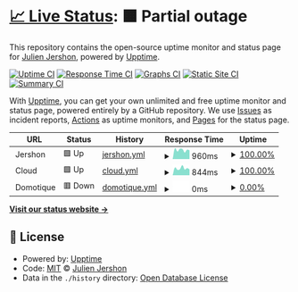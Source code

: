 # [📈 Live Status](https://jershon.github.io/status-jershon): <!--live status--> **🟧 Partial outage**

This repository contains the open-source uptime monitor and status page for [Julien Jershon](https://jershon.github.io/status-jershon), powered by [Upptime](https://github.com/upptime/upptime).

[![Uptime CI](https://github.com/jershon/status-jershon/workflows/Uptime%20CI/badge.svg)](https://github.com/jershon/status-jershon/actions?query=workflow%3A%22Uptime+CI%22)
[![Response Time CI](https://github.com/jershon/status-jershon/workflows/Response%20Time%20CI/badge.svg)](https://github.com/jershon/status-jershon/actions?query=workflow%3A%22Response+Time+CI%22)
[![Graphs CI](https://github.com/jershon/status-jershon/workflows/Graphs%20CI/badge.svg)](https://github.com/jershon/status-jershon/actions?query=workflow%3A%22Graphs+CI%22)
[![Static Site CI](https://github.com/jershon/status-jershon/workflows/Static%20Site%20CI/badge.svg)](https://github.com/jershon/status-jershon/actions?query=workflow%3A%22Static+Site+CI%22)
[![Summary CI](https://github.com/jershon/status-jershon/workflows/Summary%20CI/badge.svg)](https://github.com/jershon/status-jershon/actions?query=workflow%3A%22Summary+CI%22)

With [Upptime](https://upptime.js.org), you can get your own unlimited and free uptime monitor and status page, powered entirely by a GitHub repository. We use [Issues](https://github.com/jershon/status-jershon/issues) as incident reports, [Actions](https://github.com/jershon/status-jershon/actions) as uptime monitors, and [Pages](https://jershon.github.io/status-jershon) for the status page.

<!--start: status pages-->
<!-- This summary is generated by Upptime (https://github.com/upptime/upptime) -->
<!-- Do not edit this manually, your changes will be overwritten -->
<!-- prettier-ignore -->
| URL | Status | History | Response Time | Uptime |
| --- | ------ | ------- | ------------- | ------ |
| <img alt="" src="https://favicons.githubusercontent.com/null" height="13"> Jershon | 🟩 Up | [jershon.yml](https://github.com/jershon/status-jershon/commits/HEAD/history/jershon.yml) | <details><summary><img alt="Response time graph" src="./graphs/jershon/response-time-week.png" height="20"> 960ms</summary><br><a href="https://jershon.github.io/status-jershon/history/jershon"><img alt="Response time 911" src="https://img.shields.io/endpoint?url=https%3A%2F%2Fraw.githubusercontent.com%2Fjershon%2Fstatus-jershon%2FHEAD%2Fapi%2Fjershon%2Fresponse-time.json"></a><br><a href="https://jershon.github.io/status-jershon/history/jershon"><img alt="24-hour response time 933" src="https://img.shields.io/endpoint?url=https%3A%2F%2Fraw.githubusercontent.com%2Fjershon%2Fstatus-jershon%2FHEAD%2Fapi%2Fjershon%2Fresponse-time-day.json"></a><br><a href="https://jershon.github.io/status-jershon/history/jershon"><img alt="7-day response time 960" src="https://img.shields.io/endpoint?url=https%3A%2F%2Fraw.githubusercontent.com%2Fjershon%2Fstatus-jershon%2FHEAD%2Fapi%2Fjershon%2Fresponse-time-week.json"></a><br><a href="https://jershon.github.io/status-jershon/history/jershon"><img alt="30-day response time 943" src="https://img.shields.io/endpoint?url=https%3A%2F%2Fraw.githubusercontent.com%2Fjershon%2Fstatus-jershon%2FHEAD%2Fapi%2Fjershon%2Fresponse-time-month.json"></a><br><a href="https://jershon.github.io/status-jershon/history/jershon"><img alt="1-year response time 911" src="https://img.shields.io/endpoint?url=https%3A%2F%2Fraw.githubusercontent.com%2Fjershon%2Fstatus-jershon%2FHEAD%2Fapi%2Fjershon%2Fresponse-time-year.json"></a></details> | <details><summary><a href="https://jershon.github.io/status-jershon/history/jershon">100.00%</a></summary><a href="https://jershon.github.io/status-jershon/history/jershon"><img alt="All-time uptime 99.78%" src="https://img.shields.io/endpoint?url=https%3A%2F%2Fraw.githubusercontent.com%2Fjershon%2Fstatus-jershon%2FHEAD%2Fapi%2Fjershon%2Fuptime.json"></a><br><a href="https://jershon.github.io/status-jershon/history/jershon"><img alt="24-hour uptime 100.00%" src="https://img.shields.io/endpoint?url=https%3A%2F%2Fraw.githubusercontent.com%2Fjershon%2Fstatus-jershon%2FHEAD%2Fapi%2Fjershon%2Fuptime-day.json"></a><br><a href="https://jershon.github.io/status-jershon/history/jershon"><img alt="7-day uptime 100.00%" src="https://img.shields.io/endpoint?url=https%3A%2F%2Fraw.githubusercontent.com%2Fjershon%2Fstatus-jershon%2FHEAD%2Fapi%2Fjershon%2Fuptime-week.json"></a><br><a href="https://jershon.github.io/status-jershon/history/jershon"><img alt="30-day uptime 99.84%" src="https://img.shields.io/endpoint?url=https%3A%2F%2Fraw.githubusercontent.com%2Fjershon%2Fstatus-jershon%2FHEAD%2Fapi%2Fjershon%2Fuptime-month.json"></a><br><a href="https://jershon.github.io/status-jershon/history/jershon"><img alt="1-year uptime 99.78%" src="https://img.shields.io/endpoint?url=https%3A%2F%2Fraw.githubusercontent.com%2Fjershon%2Fstatus-jershon%2FHEAD%2Fapi%2Fjershon%2Fuptime-year.json"></a></details>
| <img alt="" src="https://favicons.githubusercontent.com/null" height="13"> Cloud | 🟩 Up | [cloud.yml](https://github.com/jershon/status-jershon/commits/HEAD/history/cloud.yml) | <details><summary><img alt="Response time graph" src="./graphs/cloud/response-time-week.png" height="20"> 844ms</summary><br><a href="https://jershon.github.io/status-jershon/history/cloud"><img alt="Response time 766" src="https://img.shields.io/endpoint?url=https%3A%2F%2Fraw.githubusercontent.com%2Fjershon%2Fstatus-jershon%2FHEAD%2Fapi%2Fcloud%2Fresponse-time.json"></a><br><a href="https://jershon.github.io/status-jershon/history/cloud"><img alt="24-hour response time 732" src="https://img.shields.io/endpoint?url=https%3A%2F%2Fraw.githubusercontent.com%2Fjershon%2Fstatus-jershon%2FHEAD%2Fapi%2Fcloud%2Fresponse-time-day.json"></a><br><a href="https://jershon.github.io/status-jershon/history/cloud"><img alt="7-day response time 844" src="https://img.shields.io/endpoint?url=https%3A%2F%2Fraw.githubusercontent.com%2Fjershon%2Fstatus-jershon%2FHEAD%2Fapi%2Fcloud%2Fresponse-time-week.json"></a><br><a href="https://jershon.github.io/status-jershon/history/cloud"><img alt="30-day response time 789" src="https://img.shields.io/endpoint?url=https%3A%2F%2Fraw.githubusercontent.com%2Fjershon%2Fstatus-jershon%2FHEAD%2Fapi%2Fcloud%2Fresponse-time-month.json"></a><br><a href="https://jershon.github.io/status-jershon/history/cloud"><img alt="1-year response time 766" src="https://img.shields.io/endpoint?url=https%3A%2F%2Fraw.githubusercontent.com%2Fjershon%2Fstatus-jershon%2FHEAD%2Fapi%2Fcloud%2Fresponse-time-year.json"></a></details> | <details><summary><a href="https://jershon.github.io/status-jershon/history/cloud">100.00%</a></summary><a href="https://jershon.github.io/status-jershon/history/cloud"><img alt="All-time uptime 99.80%" src="https://img.shields.io/endpoint?url=https%3A%2F%2Fraw.githubusercontent.com%2Fjershon%2Fstatus-jershon%2FHEAD%2Fapi%2Fcloud%2Fuptime.json"></a><br><a href="https://jershon.github.io/status-jershon/history/cloud"><img alt="24-hour uptime 100.00%" src="https://img.shields.io/endpoint?url=https%3A%2F%2Fraw.githubusercontent.com%2Fjershon%2Fstatus-jershon%2FHEAD%2Fapi%2Fcloud%2Fuptime-day.json"></a><br><a href="https://jershon.github.io/status-jershon/history/cloud"><img alt="7-day uptime 100.00%" src="https://img.shields.io/endpoint?url=https%3A%2F%2Fraw.githubusercontent.com%2Fjershon%2Fstatus-jershon%2FHEAD%2Fapi%2Fcloud%2Fuptime-week.json"></a><br><a href="https://jershon.github.io/status-jershon/history/cloud"><img alt="30-day uptime 99.65%" src="https://img.shields.io/endpoint?url=https%3A%2F%2Fraw.githubusercontent.com%2Fjershon%2Fstatus-jershon%2FHEAD%2Fapi%2Fcloud%2Fuptime-month.json"></a><br><a href="https://jershon.github.io/status-jershon/history/cloud"><img alt="1-year uptime 99.80%" src="https://img.shields.io/endpoint?url=https%3A%2F%2Fraw.githubusercontent.com%2Fjershon%2Fstatus-jershon%2FHEAD%2Fapi%2Fcloud%2Fuptime-year.json"></a></details>
| <img alt="" src="https://favicons.githubusercontent.com/null" height="13"> Domotique | 🟥 Down | [domotique.yml](https://github.com/jershon/status-jershon/commits/HEAD/history/domotique.yml) | <details><summary><img alt="Response time graph" src="./graphs/domotique/response-time-week.png" height="20"> 0ms</summary><br><a href="https://jershon.github.io/status-jershon/history/domotique"><img alt="Response time 0" src="https://img.shields.io/endpoint?url=https%3A%2F%2Fraw.githubusercontent.com%2Fjershon%2Fstatus-jershon%2FHEAD%2Fapi%2Fdomotique%2Fresponse-time.json"></a><br><a href="https://jershon.github.io/status-jershon/history/domotique"><img alt="24-hour response time 0" src="https://img.shields.io/endpoint?url=https%3A%2F%2Fraw.githubusercontent.com%2Fjershon%2Fstatus-jershon%2FHEAD%2Fapi%2Fdomotique%2Fresponse-time-day.json"></a><br><a href="https://jershon.github.io/status-jershon/history/domotique"><img alt="7-day response time 0" src="https://img.shields.io/endpoint?url=https%3A%2F%2Fraw.githubusercontent.com%2Fjershon%2Fstatus-jershon%2FHEAD%2Fapi%2Fdomotique%2Fresponse-time-week.json"></a><br><a href="https://jershon.github.io/status-jershon/history/domotique"><img alt="30-day response time 0" src="https://img.shields.io/endpoint?url=https%3A%2F%2Fraw.githubusercontent.com%2Fjershon%2Fstatus-jershon%2FHEAD%2Fapi%2Fdomotique%2Fresponse-time-month.json"></a><br><a href="https://jershon.github.io/status-jershon/history/domotique"><img alt="1-year response time 0" src="https://img.shields.io/endpoint?url=https%3A%2F%2Fraw.githubusercontent.com%2Fjershon%2Fstatus-jershon%2FHEAD%2Fapi%2Fdomotique%2Fresponse-time-year.json"></a></details> | <details><summary><a href="https://jershon.github.io/status-jershon/history/domotique">0.00%</a></summary><a href="https://jershon.github.io/status-jershon/history/domotique"><img alt="All-time uptime 82.60%" src="https://img.shields.io/endpoint?url=https%3A%2F%2Fraw.githubusercontent.com%2Fjershon%2Fstatus-jershon%2FHEAD%2Fapi%2Fdomotique%2Fuptime.json"></a><br><a href="https://jershon.github.io/status-jershon/history/domotique"><img alt="24-hour uptime 0.00%" src="https://img.shields.io/endpoint?url=https%3A%2F%2Fraw.githubusercontent.com%2Fjershon%2Fstatus-jershon%2FHEAD%2Fapi%2Fdomotique%2Fuptime-day.json"></a><br><a href="https://jershon.github.io/status-jershon/history/domotique"><img alt="7-day uptime 0.00%" src="https://img.shields.io/endpoint?url=https%3A%2F%2Fraw.githubusercontent.com%2Fjershon%2Fstatus-jershon%2FHEAD%2Fapi%2Fdomotique%2Fuptime-week.json"></a><br><a href="https://jershon.github.io/status-jershon/history/domotique"><img alt="30-day uptime 70.48%" src="https://img.shields.io/endpoint?url=https%3A%2F%2Fraw.githubusercontent.com%2Fjershon%2Fstatus-jershon%2FHEAD%2Fapi%2Fdomotique%2Fuptime-month.json"></a><br><a href="https://jershon.github.io/status-jershon/history/domotique"><img alt="1-year uptime 82.60%" src="https://img.shields.io/endpoint?url=https%3A%2F%2Fraw.githubusercontent.com%2Fjershon%2Fstatus-jershon%2FHEAD%2Fapi%2Fdomotique%2Fuptime-year.json"></a></details>

<!--end: status pages-->

[**Visit our status website →**](https://jershon.github.io/status-jershon)

## 📄 License

- Powered by: [Upptime](https://github.com/upptime/upptime)
- Code: [MIT](./LICENSE) © [Julien Jershon](https://jershon.github.io/status-jershon)
- Data in the `./history` directory: [Open Database License](https://opendatacommons.org/licenses/odbl/1-0/)
